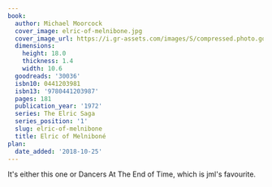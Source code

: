 ```yaml
---
book:
  author: Michael Moorcock
  cover_image: elric-of-melnibone.jpg
  cover_image_url: https://i.gr-assets.com/images/S/compressed.photo.goodreads.com/books/1388345555l/30036.jpg
  dimensions:
    height: 18.0
    thickness: 1.4
    width: 10.6
  goodreads: '30036'
  isbn10: 0441203981
  isbn13: '9780441203987'
  pages: 181
  publication_year: '1972'
  series: The Elric Saga
  series_position: '1'
  slug: elric-of-melnibone
  title: Elric of Melniboné
plan:
  date_added: '2018-10-25'
---
```


It's either this one or Dancers At The End of Time, which is jml's favourite.
